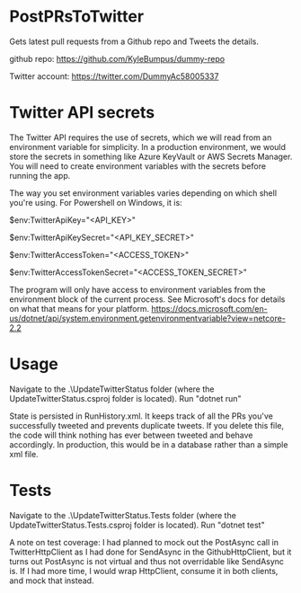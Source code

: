 # PostPRsToTwitter
Gets latest pull requests from a Github repo and Tweets the details.

github repo:
https://github.com/KyleBumpus/dummy-repo

Twitter account:
https://twitter.com/DummyAc58005337

# Twitter API secrets
The Twitter API requires the use of secrets, which we will read from an environment variable for simplicity.
In a production environment, we would store the secrets in something like Azure KeyVault or AWS Secrets Manager.
You will need to create environment variables with the secrets before running the app.

The way you set environment variables varies depending on which shell you're using. For Powershell on Windows, it is:


$env:TwitterApiKey="<API_KEY>"

$env:TwitterApiKeySecret="<API_KEY_SECRET>"

$env:TwitterAccessToken="<ACCESS_TOKEN>"

$env:TwitterAccessTokenSecret="<ACCESS_TOKEN_SECRET>"


The program will only have access to environment variables from the environment block of the current process. 
See Microsoft's docs for details on what that means for your platform.
https://docs.microsoft.com/en-us/dotnet/api/system.environment.getenvironmentvariable?view=netcore-2.2

# Usage
Navigate to the .\UpdateTwitterStatus folder (where the UpdateTwitterStatus.csproj folder is located).
Run "dotnet run"

State is persisted in RunHistory.xml. It keeps track of all the PRs you've successfully tweeted and prevents duplicate tweets. 
If you delete this file, the code will think nothing has ever between tweeted and behave accordingly. In production, this would 
be in a database rather than a simple xml file.

# Tests
Navigate to the .\UpdateTwitterStatus.Tests folder (where the UpdateTwitterStatus.Tests.csproj folder is located).
Run "dotnet test"

A note on test coverage:
I had planned to mock out the PostAsync call in TwitterHttpClient as I had done for SendAsync in the GithubHttpClient, but it turns
out PostAsync is not virtual and thus not overridable like SendAsync is. If I had more time, I would wrap HttpClient, consume it in both 
clients, and mock that instead.
